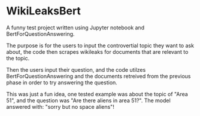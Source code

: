 # WikiLeaksBert
 A funny test project written using Jupyter notebook and BertForQuestionAnswering. 
 
The purpose is for the users to input the controvertial topic they want to ask about, the code then scrapes wikileaks for documents that are relevant to the topic. 

Then the users input their question, and the code utilzes BertForQuestionAnswering and the documents retreived from the previous phase in order to try answering the question. 

This was just a fun idea, one tested example was about the topic of "Area 51", and the question was "Are there aliens in area 51?". The model answered with: "sorry but no space aliens"!
